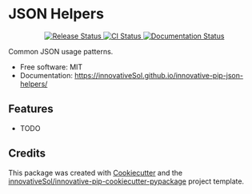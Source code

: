 # JSON Helpers


<p align="center">
<a href="https://pypi.python.org/pypi/innovative-pip-json-helpers">
    <img src="https://img.shields.io/pypi/v/innovative-pip-json-helpers.svg"
        alt = "Release Status">
</a>

<a href="https://github.com/innovativeSol/innovative-pip-json-helpers/actions">
    <img src="https://github.com/innovativeSol/innovative-pip-json-helpers/actions/workflows/main.yml/badge.svg?branch=release" alt="CI Status">
</a>

<a href="https://innovativeSol.github.io/innovative-pip-json-helpers/">
    <img src="https://img.shields.io/website/https/innovativeSol.github.io/innovative-pip-json-helpers/index.html.svg?label=docs&down_message=unavailable&up_message=available" alt="Documentation Status">
</a>

</p>


Common JSON usage patterns.


* Free software: MIT
* Documentation: <https://innovativeSol.github.io/innovative-pip-json-helpers/>


## Features

* TODO

## Credits

This package was created with [Cookiecutter](https://github.com/audreyr/cookiecutter) and the [innovativeSol/innovative-pip-cookiecutter-pypackage](https://github.com/innovativeSol/innovative-pip-cookiecutter-pypackage) project template.
